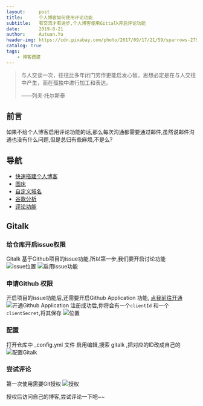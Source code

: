 ```yaml
---
layout:     post                    
title:      个人博客如何使用评论功能               
subtitle:   有交流才有进步,个人博客使用Gittalk开启评论功能
date:       2019-8-21             
author:     Autuan.Yu
header-img: https://cdn.pixabay.com/photo/2017/09/17/21/59/sparrows-2759978__340.jpg
catalog: true                      
tags:                               
    - 博客搭建
---
```

>与人交谈一次，往往比多年闭门劳作更能启发心智。思想必定是在与人交往中产生，而在孤独中进行加工和表达。
>
>  ——列夫·托尔斯泰


## 前言
如果不给个人博客启用评论功能的话,那么每次沟通都需要通过邮件,虽然说邮件沟通也没有什么问题,但是总归有些麻烦,不是么?

## 导航
* [快速搭建个人博客](http://autuan.top/2019/08/17/%E6%90%AD%E5%BB%BA%E5%B1%9E%E4%BA%8E%E8%87%AA%E5%B7%B1%E7%9A%84%E4%B8%AA%E4%BA%BA%E5%8D%9A%E5%AE%A2/)
* [图床](http://autuan.top/2019/08/17/%E4%B8%AA%E4%BA%BA%E5%8D%9A%E5%AE%A2%E5%A6%82%E4%BD%95%E4%BD%BF%E7%94%A8%E8%87%AA%E5%AE%9A%E4%B9%89%E5%9F%9F%E5%90%8D/)
* [自定义域名](http://autuan.top/2019/08/17/%E4%B8%AA%E4%BA%BA%E5%8D%9A%E5%AE%A2%E5%A6%82%E4%BD%95%E4%BD%BF%E7%94%A8%E8%87%AA%E5%AE%9A%E4%B9%89%E5%9F%9F%E5%90%8D/)
* [谷歌分析](http://autuan.top/2019/08/17/%E4%B8%AA%E4%BA%BA%E5%8D%9A%E5%AE%A2%E5%A6%82%E4%BD%95%E8%B0%B7%E6%AD%8C%E5%88%86%E6%9E%90%E8%BF%9B%E8%A1%8C%E7%BD%91%E7%AB%99%E5%88%86%E6%9E%90/)
* [评论功能](http://autuan.top/2019/08/17/%E4%B8%AA%E4%BA%BA%E5%8D%9A%E5%AE%A2%E5%A6%82%E4%BD%95%E4%BD%BF%E7%94%A8%E8%AF%84%E8%AE%BA%E5%8A%9F%E8%83%BD/)

## Gitalk
### 给仓库开启issue权限
Gitalk 基于Github项目的issue功能,所以第一步,我们要开启讨论功能
![issue位置](https://i.loli.net/2019/08/22/8yDSIpwrgdFlYxk.png)
![启用issue功能](https://i.loli.net/2019/08/22/6FWQd3DnqPsNAV8.png)

### 申请Github 权限
开启项目的issue功能后,还需要开启Github Application 功能, [点我前往开通](https://github.com/settings/applications/new)
![开通Github Application](https://i.loli.net/2019/08/22/uA5Z3YNqGTedR7U.png)
注册成功后,你将会有一个`clientId` 和一个 `clientSecret`,将其保存
![位置](https://i.loli.net/2019/08/22/Bnd7vHs9DW8q2El.png)

### 配置
打开仓库中 _config.yml 文件 启用编辑,搜索 gitalk ,把对应的ID改成自己的
![配置Gitalk](https://i.loli.net/2019/08/22/uMQYx9Iz5cO1yTw.png)

### 尝试评论
第一次使用需要Git授权
![授权](https://i.loli.net/2019/08/22/LzA8nBOqh3l9W1P.png)

授权后访问自己的博客,尝试评论一下吧~~